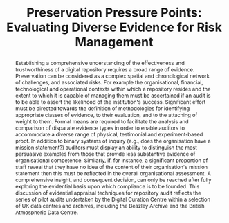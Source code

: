 ---
abstract: Establishing a comprehensive understanding of the effectiveness and trustworthiness
  of a digital repository requires a broad range of evidence. Preservation can be
  considered as a complex spatial and chronological network of challenges, and associated
  risks. For example the organisational, financial, technological and operational
  contexts within which a repository resides and the extent to which it is capable
  of managing them must be ascertained if an audit is to be able to assert the likelihood
  of the institution's success. Significant effort must be directed towards the definition
  of methodologies for identifying appropriate classes of evidence, to their evaluation,
  and to the attaching of weight to them. Formal means are required to facilitate
  the analysis and comparison of disparate evidence types in order to enable auditors
  to accommodate a diverse range of physical, testimonial and experiment-based proof.
  In addition to binary systems of inquiry (e.g., does the organisation have a mission
  statement?) auditors must display an ability to distinguish the most persuasive
  examples from those that provide less substantive evidence of organisational competence.
  Similarly, if, for instance, a significant proportion of staff reveal that they
  have no idea of the content of their organisation's mission statement then this
  must be reflected in the overall organisational assessment. A comprehensive insight,
  and consequent decision, can only be reached after fully exploring the evidential
  basis upon which compliance is to be founded. This discussion of evidential appraisal
  techniques for repository audit reflects the series of pilot audits undertaken by
  the Digital Curation Centre within a selection of UK data centres and archives,
  including the Beazley Archive and the British Atmospheric Data Centre.
creators:
- Ross, Seamus
- McHugh, Andrew
date: null
document_url: https://services.phaidra.univie.ac.at/api/object/o:294550/download
grand_parent: iPRES
institutions: []
keywords:
- ithaca
landing_page_url: https://phaidra.univie.ac.at/o:294550
language: eng
layout: publication
license: CC BY-SA 3.0 AT
notes_url: null
parent: iPRES 2006
presentation_url: null
publication_type: presentation
size: 48332
source_name: iPRES
title: 'Preservation Pressure Points: Evaluating Diverse Evidence for Risk Management'
year: 2006
---